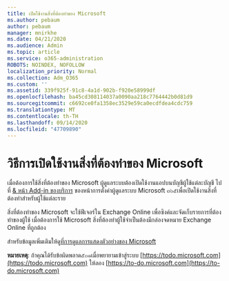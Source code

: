 ```yaml
---
title: เปิดใช้งานสิ่งที่ต้องทำของ Microsoft
ms.author: pebaum
author: pebaum
manager: mnirkhe
ms.date: 04/21/2020
ms.audience: Admin
ms.topic: article
ms.service: o365-administration
ROBOTS: NOINDEX, NOFOLLOW
localization_priority: Normal
ms.collection: Adm_O365
ms.custom: ''
ms.assetid: 339f925f-91c8-4a1d-902b-f920e58999df
ms.openlocfilehash: ba45cd308114037a0090aa218c7764442b0d81d9
ms.sourcegitcommit: c6692ce0fa1358ec3529e59ca0ecdfdea4cdc759
ms.translationtype: MT
ms.contentlocale: th-TH
ms.lasthandoff: 09/14/2020
ms.locfileid: "47709890"
---
```

# <a name="how-to-enable-microsoft-to-do"></a>วิธีการเปิดใช้งานสิ่งที่ต้องทำของ Microsoft

เมื่อต้องการใช้สิ่งที่ต้องทำของ Microsoft ผู้ดูแลระบบต้องเปิดใช้งานแอปบนบัญชีผู้ใช้แต่ละบัญชี ไปที่ [ &amp; หน้า Add-in ของบริการ](https://portal.office.com/adminportal/home#/Settings/ServicesAndAddIns) ของหน้าการตั้งค่าผู้ดูแลระบบ Microsoft ๓๖๕เพื่อเปิดใช้งานสิ่งที่ต้องทำสำหรับผู้ใช้แต่ละราย
  
สิ่งที่ต้องทำของ Microsoft จะใช้ฟีเจอร์ใน Exchange Online เพื่อซิงค์และจัดเก็บรายการที่ต้องทำของผู้ใช้ เมื่อต้องการใช้ Microsoft สิ่งที่ต้องทำผู้ใช้จำเป็นต้องมีกล่องจดหมาย Exchange Online ที่ถูกต้อง
  
สำหรับข้อมูลเพิ่มเติมให้ดู[ที่การดูแลการแสดงตัวอย่างของ Microsoft](https://support.office.com/article/490c1a8c-2333-4952-8125-841afadb9620.aspx)
  
 **หมายเหตุ**: ถ้าคุณได้รับข้อผิดพลาด๕๐๑เมื่อพยายามเข้าสู่ระบบ [https://todo.microsoft.com](https://todo.microsoft.com) ให้ลอง [https://to-do.microsoft.com](https://to-do.microsoft.com)
  

